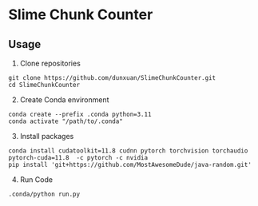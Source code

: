 # Slime Chunk Counter


## Usage

1. Clone repositories

```shell
git clone https://github.com/dunxuan/SlimeChunkCounter.git
cd SlimeChunkCounter
```

2. Create Conda environment

```shell
conda create --prefix .conda python=3.11
conda activate "/path/to/.conda"
```

3. Install packages

```shell
conda install cudatoolkit=11.8 cudnn pytorch torchvision torchaudio pytorch-cuda=11.8  -c pytorch -c nvidia
pip install 'git+https://github.com/MostAwesomeDude/java-random.git'
```

4. Run Code

```shell
.conda/python run.py
```
